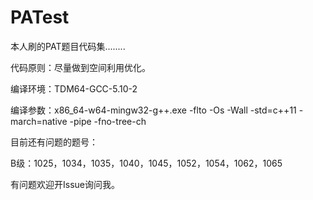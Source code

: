 # PATest
本人刷的PAT题目代码集........

代码原则：尽量做到空间利用优化。

编译环境：TDM64-GCC-5.10-2

编译参数：x86_64-w64-mingw32-g++.exe -flto -Os -Wall -std=c++11 -march=native -pipe -fno-tree-ch

目前还有问题的题号：

B级：1025，1034，1035，1040，1045，1052，1054，1062，1065

有问题欢迎开Issue询问我。
